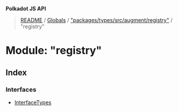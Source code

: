 **Polkadot JS API**

> [README](../README.md) / [Globals](../globals.md) / ["packages/types/src/augment/registry"](_packages_types_src_augment_registry_.md) / "registry"

# Module: "registry"

## Index

### Interfaces

* [InterfaceTypes](../interfaces/_packages_types_src_augment_registry_._registry_.interfacetypes.md)
